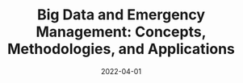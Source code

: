 ---
title: "Big Data and Emergency Management: Concepts, Methodologies, and Applications"
authors:
- Xuan Song
- Haoran Zhang
- Rajendra Akerkar
- Huawei Huang
- Song Guo
- Lei Zhong
- Yusheng Ji
- Andreas L. Opdahl
- Hemant Purohit
- Andre Skupin
- Akshay Pottathil
- Aron Culotta,

date: "2022-04-01"
doi: "10.1109/TBDATA.2020.2972871"

# Publication type.
# 1 = Conference paper; 2 = Journal article;
# 3 = Preprint Paper; 4 = Report; 5 = Book; 6 = Book section;
# 7 = Thesis; 8 = Patent
publication_types: ["2"]

# Publication name and optional abbreviated publication name.
publication: "*IEEE Transactions on Big Data*"
publication_short: "TBDATA"

url_pdf: https://ieeexplore.ieee.org/abstract/document/9384231
# url_code: ''
# url_dataset: ''
# url_poster: ''
# url_project: ''
# url_slides: ''
# url_video: ''

---
